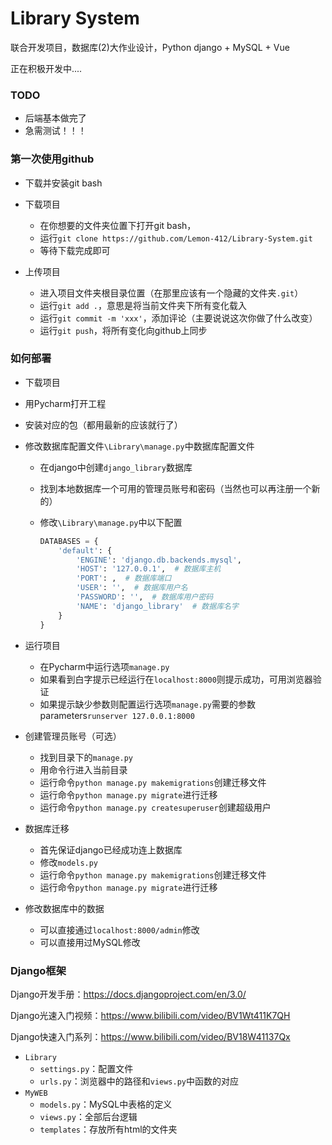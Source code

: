 # Library System



联合开发项目，数据库(2)大作业设计，Python django + MySQL + Vue

正在积极开发中....



### TODO

- 后端基本做完了
- 急需测试！！！



### 第一次使用github

- 下载并安装git bash

- 下载项目

  - 在你想要的文件夹位置下打开git bash，
  - 运行`git clone https://github.com/Lemon-412/Library-System.git`
  - 等待下载完成即可

- 上传项目

  - 进入项目文件夹根目录位置（在那里应该有一个隐藏的文件夹`.git`）
  - 运行`git add .`，意思是将当前文件夹下所有变化载入
  - 运行`git commit -m 'xxx'`，添加评论（主要说说这次你做了什么改变）
  - 运行`git push`，将所有变化向github上同步

  



### 如何部署

- 下载项目

- 用Pycharm打开工程

- 安装对应的包（都用最新的应该就行了）

- 修改数据库配置文件`\Library\manage.py`中数据库配置文件

  - 在django中创建`django_library`数据库

  - 找到本地数据库一个可用的管理员账号和密码（当然也可以再注册一个新的）

  - 修改`\Library\manage.py`中以下配置

    ```Python
    DATABASES = {
        'default': {
            'ENGINE': 'django.db.backends.mysql',
            'HOST': '127.0.0.1',  # 数据库主机
            'PORT': ,  # 数据库端口
            'USER': '',  # 数据库用户名
            'PASSWORD': '',  # 数据库用户密码
            'NAME': 'django_library'  # 数据库名字
        }
    }
    ```

- 运行项目

  - 在Pycharm中运行选项`manage.py`
  - 如果看到白字提示已经运行在`localhost:8000`则提示成功，可用浏览器验证
  - 如果提示缺少参数则配置运行选项`manage.py`需要的参数parameters`runserver 127.0.0.1:8000`

- 创建管理员账号（可选）

  - 找到目录下的`manage.py`
  - 用命令行进入当前目录
  - 运行命令`python manage.py makemigrations`创建迁移文件
  - 运行命令`python manage.py migrate`进行迁移
  - 运行命令`python manage.py createsuperuser`创建超级用户

- 数据库迁移

  - 首先保证django已经成功连上数据库
  - 修改`models.py`
  - 运行命令`python manage.py makemigrations`创建迁移文件
  - 运行命令`python manage.py migrate`进行迁移

- 修改数据库中的数据

  - 可以直接通过`localhost:8000/admin`修改
  - 可以直接用过MySQL修改



### Django框架

Django开发手册：https://docs.djangoproject.com/en/3.0/

Django光速入门视频：https://www.bilibili.com/video/BV1Wt411K7QH

Django快速入门系列：https://www.bilibili.com/video/BV18W41137Qx

- `Library`
  - `settings.py`：配置文件
  - `urls.py`：浏览器中的路径和`views.py`中函数的对应
- `MyWEB`
  - `models.py`：MySQL中表格的定义
  - `views.py`：全部后台逻辑
  - `templates`：存放所有html的文件夹


